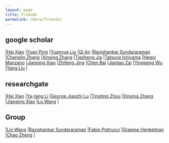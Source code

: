 ```yaml
---
layout: page
title: Friends
permalink: /more/friends/
---
```


## google scholar
|[Hai Xiao](https://scholar.google.com/citations?user=870HM4sAAAAJ)
|[Yuan Ping](https://scholar.google.com/citations?hl=en&user=w8iecRcAAAAJ&view_op=list_works&sortby=pubdate)
|[Yuanyue Liu](https://scholar.google.com/citations?user=5peMP4IAAAAJ&hl=en)
|[Qi An](https://scholar.google.com/citations?user=g8Qc9g4AAAAJ&hl=en)
|[Ravishankar Sundararaman](https://scholar.google.com/citations?user=NjjxCCgAAAAJ&hl=en)
|[Changlin Zhang](https://scholar.google.com/citations?user=V5sxgHoAAAAJ&hl=en)
|[Xinxing Zhang](https://scholar.google.com/citations?hl=en&user=S5-ejWQAAAAJ&view_op=list_works&sortby=pubdate)
|[Tiezheng Jia](https://scholar.google.com/citations?user=kvQ0kc8AAAAJ&hl=en)
|[Tatsuya Ishiyama](https://scholar.google.com/citations?user=7Q2GlaYAAAAJ&hl=de)
|[Hegoi Manzano](https://scholar.google.com/citations?user=YzN0gzsAAAAJ)
|[Jianping Xiao](https://scholar.google.com/citations?user=RELdvZQAAAAJ&hl=en)
|[Zhifeng Jing](https://scholar.google.com/citations?user=8_QLvn4AAAAJ&hl=en)
|[Chen Bai](https://scholar.google.com/citations?user=5RAwCwcAAAAJ&hl=en)
|[Jiantao Zai](https://scholar.google.com/citations?user=hHO8sjEAAAAJ&hl=en)
|[Yingpeng Wu](https://scholar.google.com/citations?user=vSBKtC4AAAAJ&hl=zh-CN)
|[Yang Liu](https://scholar.google.com/citations?user=zR32FRoAAAAJ&hl=en)
|

## researchgate
|[Hai Xiao](https://www.researchgate.net/profile/Hai_Xiao)
|[Ya-tang Li](https://www.researchgate.net/profile/Ya-tang_Li)
|[George Jiaozhi Lu](https://www.researchgate.net/profile/George_Lu4)
|[Tingting Zhou](https://www.researchgate.net/profile/Tingting_Zhou3)
|[Xinxing Zhang](https://www.researchgate.net/profile/Xinxing_Zhang2)
|[Jianping Xiao](https://www.researchgate.net/profile/Jianping_Xiao)
|[Lu Wang](https://www.researchgate.net/profile/Lu_Wang128)
|

## Group
|[Lin Wang](http://comp.chem.tohoku.ac.jp/eng/publications.html)
|[Ravishankar Sundararaman](http://abinitiomp.org/)
|[Fabio Pietrucci](https://sites.google.com/site/fabiopietrucci/)
|[Graeme Henkelman](http://theory.cm.utexas.edu/henkelman/)
|[Chao Zheng](http://shuliyou.sioc.ac.cn/)
|  
